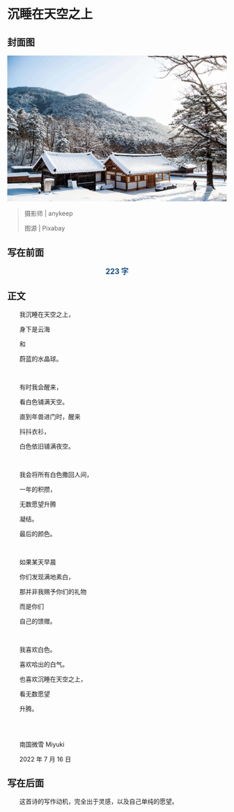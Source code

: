 # 沉睡在天空之上

## 封面图

![](https://raw.githubusercontent.com/TinySnow/GithubImageHosting/main/blog/articles/poems/temple-5909803_1920.jpg)

> 摄影师 | anykeep
>
> 图源 | Pixabay

## 写在前面

<p style="color:#0f4c81; text-align:center; font-weight:bold; font-size:larger;">223 字</p>

## 正文

　　我沉睡在天空之上，

　　身下是云海

　　和

　　蔚蓝的水晶球。

<br>

　　有时我会醒来，

　　看白色铺满天空。

　　直到年兽进门时，醒来

　　抖抖衣衫，

　　白色依旧铺满夜空。

<br>

　　我会将所有白色撒回人间，

　　一年的积攒，

　　无数愿望升腾

　　凝结。

　　最后的颜色。

<br>

　　如果某天早晨

　　你们发现满地素白，

　　那并非我赐予你们的礼物

　　而是你们

　　自己的馈赠。

<br>

　　我喜欢白色。

　　喜欢哈出的白气。

　　也喜欢沉睡在天空之上，

　　看无数愿望

　　升腾。

<br>

<br>

　　南国微雪 Miyuki

　　2022 年 7 月 16 日

## 写在后面

　　这首诗的写作动机，完全出于灵感，以及自己单纯的愿望。